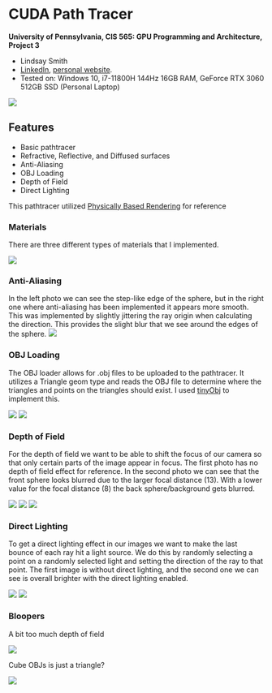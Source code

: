 CUDA Path Tracer
================

**University of Pennsylvania, CIS 565: GPU Programming and Architecture, Project 3**

* Lindsay Smith
*  [LinkedIn](https://www.linkedin.com/in/lindsay-j-smith/), [personal website](https://lindsays-portfolio-d6aa5d.webflow.io/).
* Tested on: Windows 10, i7-11800H 144Hz 16GB RAM, GeForce RTX 3060 512GB SSD (Personal Laptop)

![](img/anti_aliasing_cover.png)

## Features
* Basic pathtracer
* Refractive, Reflective, and Diffused surfaces
* Anti-Aliasing
* OBJ Loading
* Depth of Field
* Direct Lighting

This pathtracer utilized [Physically Based Rendering](https://pbr-book.org/) for reference

### Materials
There are three different types of materials that I implemented. 

![](img/materials.png)

### Anti-Aliasing
In the left photo we can see the step-like edge of the sphere, but in the right one where anti-aliasing has been implemented it appears more smooth. This was implemented by slightly jittering the ray origin when calculating the direction. This provides the slight blur that we see around the edges of the sphere.
![](img/anti_aliasing_cover_2-01.png)


### OBJ Loading
The OBJ loader allows for .obj files to be uploaded to the pathtracer. It utilizes a Triangle geom type and reads the OBJ file to determine where the triangles and points on the triangles should exist. I used [tinyObj](https://github.com/tinyobjloader/tinyobjloader) to implement this.

![](img/cornell.2021-10-12_05-09-13z.5000samp.png)
![](img/cow.png)

### Depth of Field
For the depth of field we want to be able to shift the focus of our camera so that only certain parts of the image appear in focus. The first photo has no depth of field effect for reference. In the second photo we can see that the front sphere looks blurred due to the larger focal distance (13). With a lower value for the focal distance (8) the back sphere/background gets blurred.

![](img/no_dof.png)
![](img/dof_2.png)
![](img/dof_4.png)

### Direct Lighting
To get a direct lighting effect in our images we want to make the last bounce of each ray hit a light source. We do this by randomly selecting a point on a randomly selected light and setting the direction of the ray to that point. The first image is without direct lighting, and the second one we can see is overall brighter with the direct lighting enabled.

![](img/no_direct_lighting_cube.png)
![](img/direct_light_cube.png)

### Bloopers
A bit too much depth of field

![](img/cornell.2021-10-07_14-28-06z.344samp.png)


Cube OBJs is just a triangle?

![](img/sphere.2021-10-10_02-54-37z.165samp.png)
